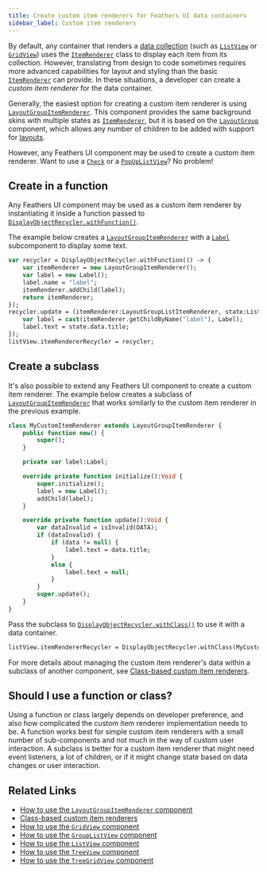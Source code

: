 ```yaml
---
title: Create custom item renderers for Feathers UI data containers
sidebar_label: Custom item renderers
---
```


By default, any container that renders a [data collection](./data-collections.md) (such as [`ListView`](./list-view.md) or [`GridView`](./grid-view.md)) uses the [`ItemRenderer`](./item-renderer.md) class to display each item from its collection. However, translating from design to code sometimes requires more advanced capabilities for layout and styling than the basic [`ItemRenderer`](./item-renderer.md) can provide. In these situations, a developer can create a _custom item renderer_ for the data container.

Generally, the easiest option for creating a custom item renderer is using [`LayoutGroupItemRenderer`](./layout-group-item-renderer.md). This component provides the same background skins with multiple states as [`ItemRenderer`](./item-renderer.md), but it is based on the [`LayoutGroup`](./layout-group.md) component, which allows any number of children to be added with support for [layouts](./layouts-and-containers.md).

However, any Feathers UI component may be used to create a custom item renderer. Want to use a [`Check`](./check.md) or a [`PopUpListView`](./pop-up-list-view.md)? No problem!

## Create in a function

Any Feathers UI component may be used as a custom item renderer by instantiating it inside a function passed to [`DisplayObjectRecycler.withFunction()`](https://api.feathersui.com/current/feathers/utils/DisplayObjectRecycler.html#withFunction).

The example below creates a [`LayoutGroupItemRenderer`](./layout-group-item-renderer.md) with a [`Label`](./label.md) subcomponent to display some text.

```haxe
var recycler = DisplayObjectRecycler.withFunction(() -> {
    var itemRenderer = new LayoutGroupItemRenderer();
    var label = new Label();
    label.name = "label";
    itemRenderer.addChild(label);
    return itemRenderer;
});
recycler.update = (itemRenderer:LayoutGroupListItemRenderer, state:ListViewItemState) -> {
    var label = cast(itemRenderer.getChildByName("label"), Label);
    label.text = state.data.title;
});
listView.itemRendererRecycler = recycler;
```

## Create a subclass

It's also possible to extend any Feathers UI component to create a custom item renderer. The example below creates a subclass of [`LayoutGroupItemRenderer`](./layout-group-item-renderer.md) that works similarly to the custom item renderer in the previous example.

```haxe
class MyCustomItemRenderer extends LayoutGroupItemRenderer {
    public function new() {
        super();
    }

    private var label:Label;

    override private function initialize():Void {
        super.initialize();
        label = new Label();
        addChild(label);
    }

    override private function update():Void {
        var dataInvalid = isInvalid(DATA);
        if (dataInvalid) {
            if (data != null) {
                label.text = data.title;
            }
            else {
                label.text = null;
            }
        }
        super.update();
    }
}
```

Pass the subclass to [`DisplayObjectRecycler.withClass()`](https://api.feathersui.com/current/feathers/utils/DisplayObjectRecycler.html#withClass) to use it with a data container.

```haxe
listView.itemRendererRecycler = DisplayObjectRecycler.withClass(MyCustomItemRenderer);
```

For more details about managing the custom item renderer's data within a subclass of another component, see [Class-based custom item renderers](./class-based-custom-item-renderers.md).

## Should I use a function or class?

Using a function or class largely depends on developer preference, and also how complicated the custom item renderer implementation needs to be. A function works best for simple custom item renderers with a small number of sub-components and not much in the way of custom user interaction. A subclass is better for a custom item renderer that might need event listeners, a lot of children, or if it might change state based on data changes or user interaction.

## Related Links

- [How to use the `LayoutGroupItemRenderer` component](./layout-group-item-renderer.md)
- [Class-based custom item renderers](./class-based-custom-item-renderers.md)
- [How to use the `GridView` component](./grid-view.md)
- [How to use the `GroupListView` component](./group-list-view.md)
- [How to use the `ListView` component](./list-view.md)
- [How to use the `TreeView` component](./tree-view.md)
- [How to use the `TreeGridView` component](./tree-grid-view.md)
